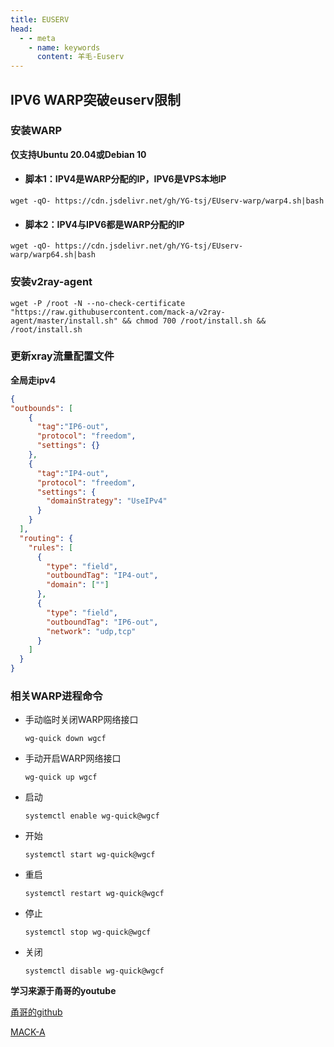 ```yaml
---
title: EUSERV
head:
  - - meta
    - name: keywords
      content: 羊毛-Euserv
---
```


## IPV6 WARP突破euserv限制

### 安装WARP

**仅支持Ubuntu 20.04或Debian 10**

* #### 脚本1：IPV4是WARP分配的IP，IPV6是VPS本地IP

```shell
wget -qO- https://cdn.jsdelivr.net/gh/YG-tsj/EUserv-warp/warp4.sh|bash
```

* #### 脚本2：IPV4与IPV6都是WARP分配的IP

```shell
wget -qO- https://cdn.jsdelivr.net/gh/YG-tsj/EUserv-warp/warp64.sh|bash
```

### 安装v2ray-agent

```shell
wget -P /root -N --no-check-certificate "https://raw.githubusercontent.com/mack-a/v2ray-agent/master/install.sh" && chmod 700 /root/install.sh && /root/install.sh
```

### 更新xray流量配置文件

**全局走ipv4**

```json
{ 
"outbounds": [
    {
      "tag":"IP6-out",
      "protocol": "freedom",
      "settings": {}
    },
    {
      "tag":"IP4-out",
      "protocol": "freedom",
      "settings": {
        "domainStrategy": "UseIPv4" 
      }
    }
  ],
  "routing": {
    "rules": [
      {
        "type": "field",
        "outboundTag": "IP4-out",
        "domain": [""] 
      },
      {
        "type": "field",
        "outboundTag": "IP6-out",
        "network": "udp,tcp" 
      }
    ]
  }
}
```



### 相关WARP进程命令

* 手动临时关闭WARP网络接口

  ```shell
  wg-quick down wgcf
  ```

  

* 手动开启WARP网络接口

  ```shell
  wg-quick up wgcf
  ```

* 启动

  ```shell
  systemctl enable wg-quick@wgcf
  ```

* 开始

  ```shell
  systemctl start wg-quick@wgcf
  ```

* 重启

  ```shell
  systemctl restart wg-quick@wgcf
  ```

* 停止

  ```shell
  systemctl stop wg-quick@wgcf
  ```

* 关闭

  ```shell
  systemctl disable wg-quick@wgcf
  ```

  





**学习来源于甬哥的youtube**

[甬哥的github](https://github.com/YG-tsj/EUserv-warp)

[MACK-A](https://github.com/mack-a/v2ray-agent)